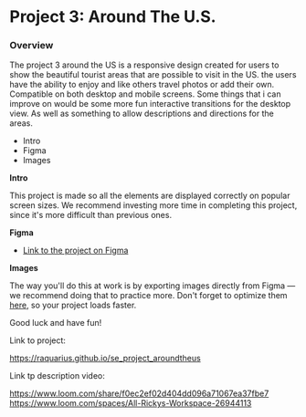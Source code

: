 # Project 3: Around The U.S.

### Overview

The project 3 around the US is a responsive design created for users to show the beautiful tourist areas that are possible to visit in the US. the users have the ability to enjoy and like others travel photos or add their own. Compatible on both desktop and mobile screens. Some things that i can improve on would be some more fun interactive transitions for the desktop view. As well as something to allow descriptions and directions for the areas.

- Intro
- Figma
- Images

**Intro**

This project is made so all the elements are displayed correctly on popular screen sizes. We recommend investing more time in completing this project, since it's more difficult than previous ones.

**Figma**

- [Link to the project on Figma](https://www.figma.com/file/ii4xxsJ0ghevUOcssTlHZv/Sprint-3%3A-Around-the-US?node-id=0%3A1)

**Images**

The way you'll do this at work is by exporting images directly from Figma — we recommend doing that to practice more. Don't forget to optimize them [here](https://tinypng.com/), so your project loads faster.

Good luck and have fun!

Link to project:

https://raquarius.github.io/se_project_aroundtheus

Link tp description video:

https://www.loom.com/share/f0ec2ef02d404dd096a71067ea37fbe7
https://www.loom.com/spaces/All-Rickys-Workspace-26944113
